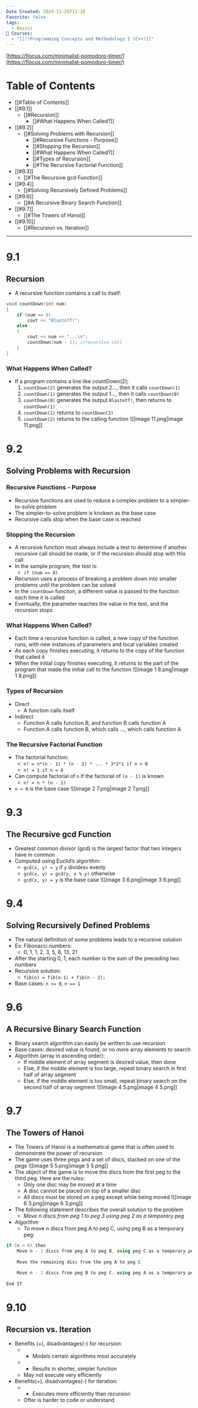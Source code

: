 ```yaml
---
Date Created: 2024-11-26T13:18
Favorite: false
tags:
  - Basics
📕 Courses:
  - "[[!!Programming Concepts and Methodology I (C++)]]"
---
```

[https://flocus.com/minimalist-pomodoro-timer/](https://flocus.com/minimalist-pomodoro-timer/)
# Table of Contents
- [[#Table of Contents]]
- [[#9.1]]
    - [[#Recursion]]
        - [[#What Happens When Called?]]
- [[#9.2]]
    - [[#Solving Problems with Recursion]]
        - [[#Recursive Functions - Purpose]]
        - [[#Stopping the Recursion]]
        - [[#What Happens When Called?]]
        - [[#Types of Recursion]]
        - [[#The Recursive Factorial Function]]
- [[#9.3]]
    - [[#The Recursive gcd Function]]
- [[#9.4]]
    - [[#Solving Recursively Defined Problems]]
- [[#9.6]]
    - [[#A Recursive Binary Search Function]]
- [[#9.7]]
    - [[#The Towers of Hanoi]]
- [[#9.10]]
    - [[#Recursion vs. Iteration]]
---
# 9.1
## Recursion
- A recursive function contains a call to itself:
```C++
void countDown(int num)
{
	if (num == 0)
		cout << "Blastoff!";
	else
	{
		cout << num << "...\n";
		countDown(num - 1); //recursive call
	}
}
```
### What Happens When Called?
- If a program contains a line like countDown(2);
    1. `countDown(2)` generates the output 2…, then it calls `countDown(1)`
    2. `countDown(1)` generates the output 1…, then it calls `countDown(0)`
    3. `countDown(0)` generates the output `Blastoff!`, then returns to `countDown(1)`
    4. `countDown(1)` returns to `countDown(2)`
    5. `countDown(2)` returns to the calling function
![[image 11.png|image 11.png]]
  
# 9.2
## Solving Problems with Recursion
### Recursive Functions - Purpose
- Recursive functions are used to reduce a complex problem to a simpler-to-solve problem
- The simpler-to-solve problem is knokwn as the base case
- Recursive calls stop when the base case is reached
### Stopping the Recursion
- A recursive function must always include a test to determine if another recursive call should be made, or if the recursion should stop with this call
- In the sample program, the test is:
    - `if (num == 0)`
- Recursion uses a process of breaking a problem down into smaller problems until the problem can be solved
- In the `countDown` funciton, a different value is passed to the function each time it is called
- Eventually, the parameter reaches the value in the test, and the recursion stops
### What Happens When Called?
- Each time a recursive function is called, a new copy of the function runs, with new instances of parameters and local variables created
- As each copy finishes executing, it returns to the copy of the function that called it
- When the initial copy finishes executing, it returns to the part of the program that made the initial call to the function
![[image 1 8.png|image 1 8.png]]
### Types of Recursion
- Direct
    - A function calls itself
- Indirect
    - Funciton A calls function B, and function B calls function A
    - Function A calls function B, which calls …, which calls function A
### The Recursive Factorial Function
- The factorial function:
    - `n! = n*(n - 1) * (n - 2) * ... * 3*2*1 if n > 0`
    - `n! = 1 if n = 0`
- Can compute factorial of `n` if the factorial of `(n - 1)` is known
    - `n! = n * (n - 1)`
- `n = 0` is the base case
![[image 2 7.png|image 2 7.png]]
  
# 9.3
## The Recursive gcd Function
- Greatest common divisor (gcd) is the largest factor that two integers have in common
- Computed using Euclid’s algorithm:
    - `gcd(x, y) = y` if `y` divides`x` evenly
    - `gcd(x, y) = gcd(y, x % y)` otherwise
    - `gcd(x, y) = y` is the base case
![[image 3 6.png|image 3 6.png]]
  
# 9.4
## Solving Recursively Defined Problems
- The natural definition of some problems leads to a recursive solution
- Ex: Fibonacci numbers:
    - 0, 1, 1, 2, 3, 5, 8, 13, 21
- After the starting 0, 1, each number is the sum of the preceding two numbers
- Recursive solution:
    - `fib(n) = fib(n-1) + fib(n - 2);`
- Base cases: `n <= 0`, `n == 1`
  
# 9.6
## A Recursive Binary Search Function
- Binary search algorithm can easily be written to use recursion
- Base cases: desired value is found, or no more array elements to search
- Algorithm (array in ascending order):
    - If middle element of array segment is desired value, then done
    - Else, if the middle element is too large, repeat binary search in first half of array segment
    - Else, if the middle element is too small, repeat binary search on the second half of array segment
![[image 4 5.png|image 4 5.png]]
  
# 9.7
## The Towers of Hanoi
- The Towers of Hanoi is a mathematical game that is often used to demonstrate the power of recursion
- The game uses three pegs and a set of discs, stacked on one of the pegs
![[image 5 5.png|image 5 5.png]]
- The object of the game is to move the discs from the first peg to the third peg. Here are the rules:
    - Only one disc may be moved at a time
    - A disc cannot be placed on top of a smaller disc
    - All discs must be stored on a peg except while being moved
![[image 6 3.png|image 6 3.png]]
- The following statement describes the overall solution to the problem
    - _Move n discs from peg 1 to peg 3 using peg 2 as a temporary peg_
- Algorithm
    - To move n discs from peg A to peg C, using peg B as a temporary peg:
```C++
if (n > 0) then
	Move n - 1 discs from peg A to peg B, using peg C as a temporary peg
	
	Move the remaining disc from the peg A to peg C
	
	Move n - 1 discs from peg B to peg C, using peg A as a temporary peg
	
End If
```
  
# 9.10
## Recursion vs. Iteration
- Benefits (+), disadvantages(-) for recursion:
    - + Models certain algorithms most accurately
    - + Results in shorter, simpler function
    - May not execute very efficiently
- Benefits(+), disadvantages(-) for iteration:
    - + Executes more efficiently than recursion
    - Ofter is harder to code or understand